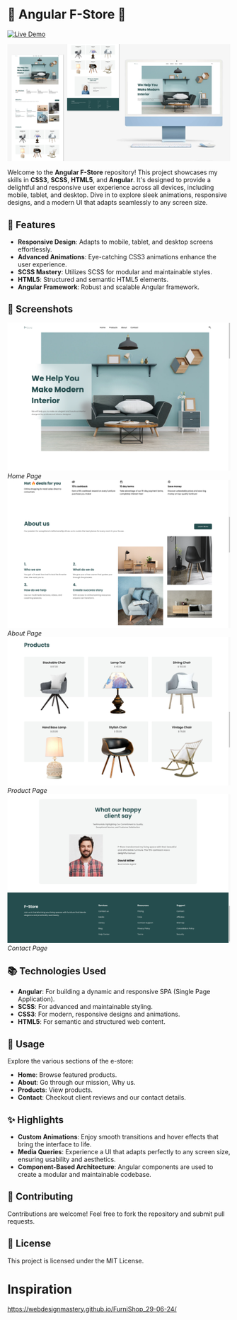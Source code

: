 # 🌟 Angular F-Store 🌟
[![Live Demo](https://img.shields.io/badge/Live-Demo-brightgreen)](https://f-store.jashanswork.com/)

![Banner](screenshots/banner-low-res.png)


Welcome to the **Angular F-Store** repository! This project showcases my skills in **CSS3**, **SCSS**, **HTML5**, and **Angular**. It's designed to provide a delightful and responsive user experience across all devices, including mobile, tablet, and desktop. Dive in to explore sleek animations, responsive designs, and a modern UI that adapts seamlessly to any screen size. 

## 🚀 Features

- **Responsive Design**: Adapts to mobile, tablet, and desktop screens effortlessly.
- **Advanced Animations**: Eye-catching CSS3 animations enhance the user experience.
- **SCSS Mastery**: Utilizes SCSS for modular and maintainable styles.
- **HTML5**: Structured and semantic HTML5 elements.
- **Angular Framework**: Robust and scalable Angular framework.

## 📸 Screenshots

![Home](screenshots/home-page.png)
*Home Page*
![About](screenshots/about-us-page.png)
*About Page*
![Product](screenshots/products-page.png)
*Product Page*
![Contact](screenshots/conact-page.png)
*Contact Page*

## 📚 Technologies Used

- **Angular**: For building a dynamic and responsive SPA (Single Page Application).
- **SCSS**: For advanced and maintainable styling.
- **CSS3**: For modern, responsive designs and animations.
- **HTML5**: For semantic and structured web content.

## 📖 Usage

Explore the various sections of the e-store:

- **Home**: Browse featured products.
- **About**: Go through our mission, Why us.
- **Products**: View products.
- **Contact**: Checkout client reviews and our contact details.

## ✨ Highlights

- **Custom Animations**: Enjoy smooth transitions and hover effects that bring the interface to life.
- **Media Queries**: Experience a UI that adapts perfectly to any screen size, ensuring usability and aesthetics.
- **Component-Based Architecture**: Angular components are used to create a modular and maintainable codebase.

## 🌟 Contributing

Contributions are welcome! Feel free to fork the repository and submit pull requests.

## 📄 License

This project is licensed under the MIT License.

# Inspiration
https://webdesignmastery.github.io/FurniShop_29-06-24/
